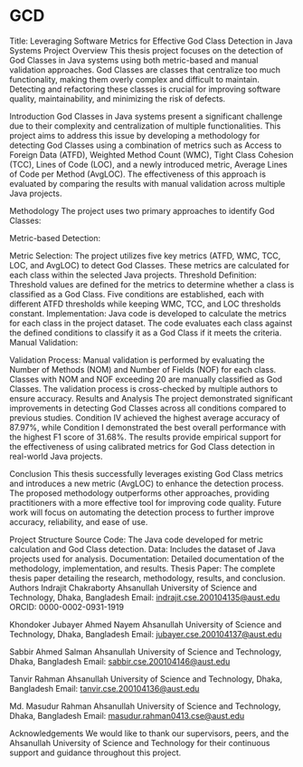 # GCD
Title: Leveraging Software Metrics for Effective God Class Detection in Java Systems
Project Overview
This thesis project focuses on the detection of God Classes in Java systems using both metric-based and manual validation approaches. God Classes are classes that centralize too much functionality, making them overly complex and difficult to maintain. Detecting and refactoring these classes is crucial for improving software quality, maintainability, and minimizing the risk of defects.

Introduction
God Classes in Java systems present a significant challenge due to their complexity and centralization of multiple functionalities. This project aims to address this issue by developing a methodology for detecting God Classes using a combination of metrics such as Access to Foreign Data (ATFD), Weighted Method Count (WMC), Tight Class Cohesion (TCC), Lines of Code (LOC), and a newly introduced metric, Average Lines of Code per Method (AvgLOC). The effectiveness of this approach is evaluated by comparing the results with manual validation across multiple Java projects.

Methodology
The project uses two primary approaches to identify God Classes:

Metric-based Detection:

Metric Selection: The project utilizes five key metrics (ATFD, WMC, TCC, LOC, and AvgLOC) to detect God Classes. These metrics are calculated for each class within the selected Java projects.
Threshold Definition: Threshold values are defined for the metrics to determine whether a class is classified as a God Class. Five conditions are established, each with different ATFD thresholds while keeping WMC, TCC, and LOC thresholds constant.
Implementation: Java code is developed to calculate the metrics for each class in the project dataset. The code evaluates each class against the defined conditions to classify it as a God Class if it meets the criteria.
Manual Validation:

Validation Process: Manual validation is performed by evaluating the Number of Methods (NOM) and Number of Fields (NOF) for each class. Classes with NOM and NOF exceeding 20 are manually classified as God Classes. The validation process is cross-checked by multiple authors to ensure accuracy.
Results and Analysis
The project demonstrated significant improvements in detecting God Classes across all conditions compared to previous studies. Condition IV achieved the highest average accuracy of 87.97%, while Condition I demonstrated the best overall performance with the highest F1 score of 31.68%. The results provide empirical support for the effectiveness of using calibrated metrics for God Class detection in real-world Java projects.

Conclusion
This thesis successfully leverages existing God Class metrics and introduces a new metric (AvgLOC) to enhance the detection process. The proposed methodology outperforms other approaches, providing practitioners with a more effective tool for improving code quality. Future work will focus on automating the detection process to further improve accuracy, reliability, and ease of use.

Project Structure
Source Code: The Java code developed for metric calculation and God Class detection.
Data: Includes the dataset of Java projects used for analysis.
Documentation: Detailed documentation of the methodology, implementation, and results.
Thesis Paper: The complete thesis paper detailing the research, methodology, results, and conclusion.
Authors
Indrajit Chakraborty
Ahsanullah University of Science and Technology, Dhaka, Bangladesh
Email: indrajit.cse.200104135@aust.edu
ORCID: 0000-0002-0931-1919

Khondoker Jubayer Ahmed Nayem
Ahsanullah University of Science and Technology, Dhaka, Bangladesh
Email: jubayer.cse.200104137@aust.edu

Sabbir Ahmed Salman
Ahsanullah University of Science and Technology, Dhaka, Bangladesh
Email: sabbir.cse.200104146@aust.edu

Tanvir Rahman
Ahsanullah University of Science and Technology, Dhaka, Bangladesh
Email: tanvir.cse.200104136@aust.edu

Md. Masudur Rahman
Ahsanullah University of Science and Technology, Dhaka, Bangladesh
Email: masudur.rahman0413.cse@aust.edu

Acknowledgements
We would like to thank our supervisors, peers, and the Ahsanullah University of Science and Technology for their continuous support and guidance throughout this project.
